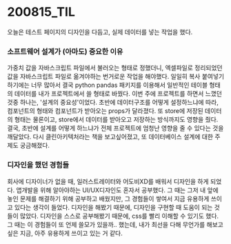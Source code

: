 200815_TIL
===

오늘은 테스트 페이지의 디자인을 다듬고, 실제 데이터를 넣는 작업을 했다. 

### 소프트웨어 설계가 (아마도) 중요한 이유
가중치 값을 자바스크립트 파일에서 불러오는 형태로 정했더니, 엑셀파일로 정리되었던 값을 자바스크립트 파일로 옮겨야하는 번거로운 작업을 해야했다. 일일히 복사 붙여넣기하기에는 너무 많아서 결국 python pandas 패키지를 이용해서 일반적인 테이블 형태의 데이터를 내가 프로젝트에서 쓸 형태로 바꿨다.
이번 주에 프로젝트를 하면서 느꼈던 것중 하나는, '설계의 중요성'이었다. 초반에 데이터구조를 어떻게 설정하느냐에 따라, 컴포넌트의 형태와 컴포넌트가 받아오는 props가 달라졌다. 또 store에 저장된 데이터의 형태는 물론이고, store에서 데이터를 받아오고 저장하는 방식까지도 영향을 줬다. 
결국, 초반에 설계를 어떻게 하느냐가 전체 프로젝트에 엄청난 영향을 줄 수 있다는 것을 깨달았다. 다시 클린아키텍처라는 책을 보고싶어졌고, 또 데이터베이스 설계에 대한 주제도 궁금해졌다.

### 디자인을 했던 경험들
회사에 디자이너가 없을 때, 일러스트레이터와 어도비XD를 배워서 디자인을 하게 되었다. 앱개발을 위해 알아야하는 UI/UX디자인도 혼자서 공부했다. 그 때는 그저 내 앞에 놓인 문제를 해결하기 위해 공부하고 배웠지만, 그 경험들이 쌓여서 지금 유용하게 쓰이고 있다는 생각이 들었다. 
디자인을 해봤기 때문에, 디자인을 구현할 때 도움이 되는 것들이 많았다. 디자인을 스스로 공부해봤기 때문에, css를 빨리 이해할 수 있기도 했다. 그 때는 이 경험들이 또 언제 쓸모가 있을까.. 했는데, 내가 최선을 다해 무언가를 해보고 싶은 지금, 아주 유용하게 쓰이고 있는 거 같다.